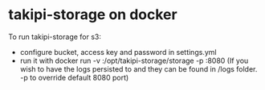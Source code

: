 takipi-storage on docker
========================

To run takipi-storage for s3:
- configure bucket, access key and password in settings.yml
- run it with docker run -v <path>:/opt/takipi-storage/storage -p <port>:8080
  (If you wish to have the logs persisted to <path> and they can be found in <path>/logs folder. -p to override default 8080 port) 

